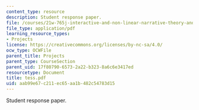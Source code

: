 ```yaml
---
content_type: resource
description: Student response paper.
file: /courses/21w-765j-interactive-and-non-linear-narrative-theory-and-practice-spring-2004/aab99e67c211ec65aa1b482c54783d15_tess.pdf
file_type: application/pdf
learning_resource_types:
- Projects
license: https://creativecommons.org/licenses/by-nc-sa/4.0/
ocw_type: OCWFile
parent_title: Projects
parent_type: CourseSection
parent_uid: 17f80790-6573-2a22-b323-8a6c6e3417ed
resourcetype: Document
title: tess.pdf
uid: aab99e67-c211-ec65-aa1b-482c54783d15
---
```

Student response paper.